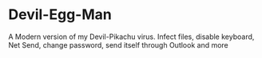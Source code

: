 # Devil-Egg-Man
A Modern version of my Devil-Pikachu virus. Infect files, disable keyboard, Net Send, change password, send itself through Outlook and more

